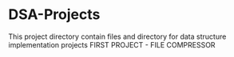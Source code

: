 # DSA-Projects
This project directory contain files and directory for data structure implementation projects
FIRST PROJECT - FILE COMPRESSOR
